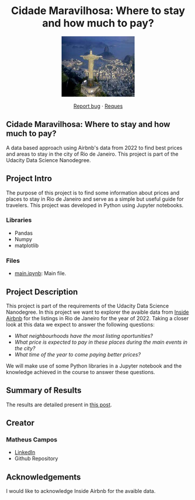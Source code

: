 
<h1 align="center">Cidade Maravilhosa: Where to stay and how much to pay?</h1>

<p align="center">
  <img src="https://github.com/matheusamc/udacity_datascience_nanodegree_blogpost/blob/main/baixados.jpg" alt="Rio de Janeiro" width="200" height="165">
</p>

<p align="center">
  <a href="https://github.com/twbs/bootstrap/issues/new?assignees=-&labels=bug&template=bug_report.yml">Report bug</a>
  ·
  <a href="https://github.com/twbs/bootstrap/issues/new?assignees=&labels=feature&template=feature_request.yml">Reques</a>
</p>

<h2>Cidade Maravilhosa: Where to stay and how much to pay?</h2>
<p>A data based approach using Airbnb's data from 2022 to find best prices and areas to stay in the city of Rio de Janeiro. This project is part of the Udacity Data Science Nanodegree.</p>

<h2>Project Intro</h2>

<p>The purpose of this project is to find some information about prices and places to stay in Rio de Janeiro and serve as a simple but useful guide for travelers. This project was developed in Python using Jupyter notebooks.</p>

<h3>Libraries</h3>
<ul>
  <li>Pandas</li>
  <li>Numpy</li>
  <li>matplotlib</li>
</ul>

<h3>Files</h3>
<ul>
  <li><a href = "">main.ipynb</a><span>: Main file.</span></li>
</ul>

<h2>Project Description</h2>
  <p>This project is part of the requirements of the Udacity Data Science Nanodegree. In this project we want to explorer the avaible data from <a href="http://insideairbnb.com/rio-de-janeiro/">Inside Airbnb</a> for the listings in Rio de Janeiro for the year of 2022. Taking a closer look at this data we expect to answer the following questions:</p>

  <ul>
    <li><i>What neighbourhoods have the most listing oportunities?</i></li>
    <li><i>What price is expected to pay in these places during the main events in the city?</i></li>
    <li><i>What time of the year to come paying better prices?</i></li>
  </ul>

  <p>We will make use of some Python libraries in a Jupyter notebook and the knowledge achieved in the course to answer these questions.</p>

<h2>Summary of Results</h2>
    <p>The results are detailed present in <a href="https://medium.com/@matheusamc/cidade-maravilhosa-when-to-visit-1a35d1ba7e1f">this post</a>.</p>
    
<h2>Creator</h2>
<h3>Matheus Campos</h3>
  <ul>
    <li><a href="https://br.linkedin.com/in/matheus-de-abreu-monteiro-campos-90506aa2">LinkedIn</a></li>
    <li><a href="https://github.com/matheusamc"></a>Github Repository</li>
  </ul>
  
<h2>Acknowledgements</h2>
    <p>I would like to acknowledge Inside Airbnb for the avaible data.</p>
